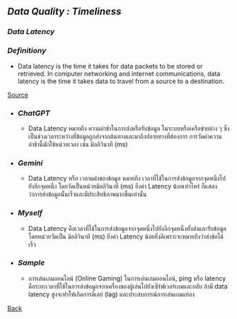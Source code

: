 ## *Data Quality  : Timeliness*
### *Data Latency*

### *Definitiony*
  - Data latency is the time it takes for data packets to be stored or retrieved. In computer networking and internet communications, data latency is the time it takes data to travel from a source to a destination.

[Source](https://www.techtarget.com/searchcio/definition/data-latency)

  
  - ### *ChatGPT*
      -   Data Latency หมายถึง ความล่าช้าในการส่งหรือรับข้อมูล ในระบบหรือเครือข่ายต่าง ๆ ซึ่งเป็นช่วงเวลาระหว่างที่ข้อมูลถูกส่งจากต้นทางและมาถึงปลายทางที่ต้องการ การวัดค่าความล่าช้านี้มักใช้หน่วยเวลา เช่น มิลลิวินาที (ms)
   
      
  - ### *Gemini*
      -   Data Latency หรือ เวลาแฝงของข้อมูล หมายถึง เวลาที่ใช้ในการส่งข้อมูลจากจุดหนึ่งไปยังอีกจุดหนึ่ง โดยวัดเป็นหน่วยมิลลิวินาที (ms) ยิ่งค่า Latency น้อยเท่าไหร่ ก็แสดงว่าการส่งข้อมูลนั้นเร็วและมีประสิทธิภาพมากขึ้นเท่านั้น
      
- ### *Myself*
  -    Data Latency คือเวลาที่ใช้ในการส่งข้อมูลจากจุดหนึ่งไปยังอีกจุดหนึ่งทั้งส่งและรับข้อมูล โดยหน่วยวัดเป็น มิลลิวินาที (ms) ยิ่งค่า Latency น้อยยิ่งดีเพราะจะหมายถึงว่าส่งข้อได้เร็ว
  
- ### *Sample*
  -   การเล่นเกมออนไลน์ (Online Gaming) ในการเล่นเกมออนไลน์, ping หรือ latency คือระยะเวลาที่ใช้ในการส่งข้อมูลจากเครื่องของผู้เล่นไปยังเซิร์ฟเวอร์เกมและกลับ ถ้ามี data latency สูงจะทำให้เกิดการดีเลย์ (lag) และประสบการณ์การเล่นเกมแย่ลง


[Back](README.md)
